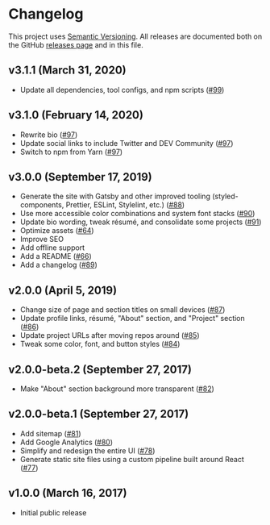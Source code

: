 # Changelog

This project uses [Semantic Versioning](https://semver.org/). All releases are documented both on the GitHub [releases page](https://github.com/pdhoopr/website/releases) and in this file.

## v3.1.1 (March 31, 2020)

- Update all dependencies, tool configs, and npm scripts ([#99](https://github.com/pdhoopr/website/issues/99))

## v3.1.0 (February 14, 2020)

- Rewrite bio ([#97](https://github.com/pdhoopr/website/issues/97))
- Update social links to include Twitter and DEV Community ([#97](https://github.com/pdhoopr/website/issues/97))
- Switch to npm from Yarn ([#97](https://github.com/pdhoopr/website/issues/88))

## v3.0.0 (September 17, 2019)

- Generate the site with Gatsby and other improved tooling (styled-components, Prettier, ESLint, Stylelint, etc.) ([#88](https://github.com/pdhoopr/website/issues/88))
- Use more accessible color combinations and system font stacks ([#90](https://github.com/pdhoopr/website/issues/90))
- Update bio wording, tweak résumé, and consolidate some projects ([#91](https://github.com/pdhoopr/website/issues/91))
- Optimize assets ([#64](https://github.com/pdhoopr/website/issues/64))
- Improve SEO
- Add offline support
- Add a README ([#66](https://github.com/pdhoopr/website/issues/66))
- Add a changelog ([#89](https://github.com/pdhoopr/website/issues/89))

## v2.0.0 (April 5, 2019)

- Change size of page and section titles on small devices ([#87](https://github.com/pdhoopr/website/pull/87))
- Update profile links, résumé, "About" section, and "Project" section ([#86](https://github.com/pdhoopr/website/pull/86))
- Update project URLs after moving repos around ([#85](https://github.com/pdhoopr/website/pull/85))
- Tweak some color, font, and button styles ([#84](https://github.com/pdhoopr/website/pull/84))

## v2.0.0-beta.2 (September 27, 2017)

- Make "About" section background more transparent ([#82](https://github.com/pdhoopr/website/pull/82))

## v2.0.0-beta.1 (September 27, 2017)

- Add sitemap ([#81](https://github.com/pdhoopr/website/pull/81))
- Add Google Analytics ([#80](https://github.com/pdhoopr/website/pull/80))
- Simplify and redesign the entire UI ([#78](https://github.com/pdhoopr/website/pull/78))
- Generate static site files using a custom pipeline built around React ([#77](https://github.com/pdhoopr/website/pull/77))

## v1.0.0 (March 16, 2017)

- Initial public release
